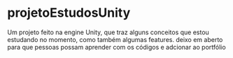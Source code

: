 # projetoEstudosUnity
Um projeto feito na engine Unity, que traz alguns conceitos que estou estudando no momento, como também algumas features. deixo em aberto para que pessoas possam aprender com os códigos e adcionar ao portfólio
